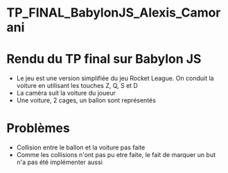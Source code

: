 # TP_FINAL_BabylonJS_Alexis_Camorani 

# Rendu du TP final sur Babylon JS 

- Le jeu est une version simplifiée du jeu Rocket League. On conduit la voiture en utilisant les touches Z, Q, S et D 
- La caméra suit la voiture du joueur 
- Une voiture, 2 cages, un ballon sont représentés

# Problèmes

- Collision entre le ballon et la voiture pas faite
- Comme les collisions n'ont pas pu etre faite, le fait de marquer un but n'a pas été implémenter aussi
